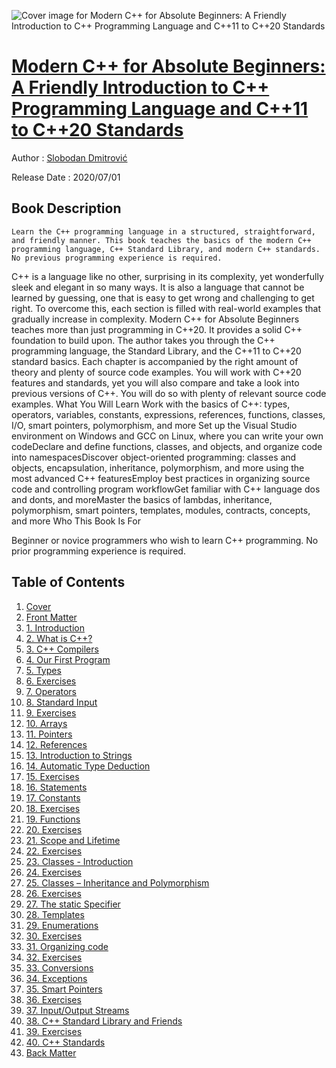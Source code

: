 ![Cover image for Modern C++ for Absolute Beginners: A Friendly Introduction to C++ Programming Language and C++11 to C++20 Standards](https://imgdetail.ebookreading.net/cover/cover/20200920/EB9781484260470.jpg)

[Modern C++ for Absolute Beginners: A Friendly Introduction to C++ Programming Language and C++11 to C++20 Standards](https://ebookreading.net/view/book/Modern+C%2B%2B+for+Absolute+Beginners%3A+A+Friendly+Introduction+to+C%2B%2B+Programming+Language+and+C%2B%2B11+to+C%2B%2B20+Standards-EB9781484260470_1.html "Modern C++ for Absolute Beginners: A Friendly Introduction to C++ Programming Language and C++11 to C++20 Standards")
====================================================================================================================

Author : [Slobodan Dmitrović](https://ebookreading.net/search/author/Slobodan+Dmitrovi%C4%87)

Release Date : 2020/07/01

Book Description
-----------------


    
    Learn the C++ programming language in a structured, straightforward, and friendly manner. This book teaches the basics of the modern C++ programming language, C++ Standard Library, and modern C++ standards. No previous programming experience is required. 
C++ is a language like no other, surprising in its complexity, yet wonderfully sleek and elegant in so many ways. It is also a language that cannot be learned by guessing, one that is easy to get wrong and challenging to get right. To overcome this, each section is filled with real-world examples that gradually increase in complexity. Modern C++ for Absolute Beginners teaches more than just programming in C++20. It provides a solid C++ foundation to build upon. 
The author takes you through the C++ programming language, the Standard Library, and the C++11 to C++20 standard basics. Each chapter is accompanied by the right amount of theory and plenty of source code examples. 
You will work with C++20 features and standards, yet you will also compare and take a look into previous versions of C++. You will do so with plenty of relevant source code examples.
What You Will Learn
Work with the basics of C++: types, operators, variables, constants, expressions, references, functions, classes, I/O, smart pointers, polymorphism, and more Set up the Visual Studio environment on Windows and GCC on Linux, where you can write your own codeDeclare and define functions, classes, and objects, and organize code into namespacesDiscover object-oriented programming: classes and objects, encapsulation, inheritance, polymorphism, and more using the most advanced C++ featuresEmploy best practices in organizing source code and controlling program workflowGet familiar with C++ language dos and donts, and moreMaster the basics of lambdas, inheritance, polymorphism, smart pointers, templates, modules, contracts, concepts, and more 
Who This Book Is For&nbsp;


Beginner or novice programmers who wish to learn C++ programming. No prior programming experience is required.
  
  

Table of Contents
-----------------

1. [Cover](https://ebookreading.net/view/book/Modern+C%2B%2B+for+Absolute+Beginners%3A+A+Friendly+Introduction+to+C%2B%2B+Programming+Language+and+C%2B%2B11+to+C%2B%2B20+Standards-EB9781484260470_1.html)
1. [Front Matter](https://ebookreading.net/view/book/Modern+C%2B%2B+for+Absolute+Beginners%3A+A+Friendly+Introduction+to+C%2B%2B+Programming+Language+and+C%2B%2B11+to+C%2B%2B20+Standards-EB9781484260470_2.html)
1. [1.&nbsp;Introduction](https://ebookreading.net/view/book/Modern+C%2B%2B+for+Absolute+Beginners%3A+A+Friendly+Introduction+to+C%2B%2B+Programming+Language+and+C%2B%2B11+to+C%2B%2B20+Standards-EB9781484260470_3.html)
1. [2.&nbsp;What is C++?](https://ebookreading.net/view/book/Modern+C%2B%2B+for+Absolute+Beginners%3A+A+Friendly+Introduction+to+C%2B%2B+Programming+Language+and+C%2B%2B11+to+C%2B%2B20+Standards-EB9781484260470_4.html)
1. [3.&nbsp;C++ Compilers](https://ebookreading.net/view/book/Modern+C%2B%2B+for+Absolute+Beginners%3A+A+Friendly+Introduction+to+C%2B%2B+Programming+Language+and+C%2B%2B11+to+C%2B%2B20+Standards-EB9781484260470_5.html)
1. [4.&nbsp;Our First Program](https://ebookreading.net/view/book/Modern+C%2B%2B+for+Absolute+Beginners%3A+A+Friendly+Introduction+to+C%2B%2B+Programming+Language+and+C%2B%2B11+to+C%2B%2B20+Standards-EB9781484260470_6.html)
1. [5.&nbsp;Types](https://ebookreading.net/view/book/Modern+C%2B%2B+for+Absolute+Beginners%3A+A+Friendly+Introduction+to+C%2B%2B+Programming+Language+and+C%2B%2B11+to+C%2B%2B20+Standards-EB9781484260470_7.html)
1. [6.&nbsp;Exercises](https://ebookreading.net/view/book/Modern+C%2B%2B+for+Absolute+Beginners%3A+A+Friendly+Introduction+to+C%2B%2B+Programming+Language+and+C%2B%2B11+to+C%2B%2B20+Standards-EB9781484260470_8.html)
1. [7.&nbsp;Operators](https://ebookreading.net/view/book/Modern+C%2B%2B+for+Absolute+Beginners%3A+A+Friendly+Introduction+to+C%2B%2B+Programming+Language+and+C%2B%2B11+to+C%2B%2B20+Standards-EB9781484260470_9.html)
1. [8.&nbsp;Standard Input](https://ebookreading.net/view/book/Modern+C%2B%2B+for+Absolute+Beginners%3A+A+Friendly+Introduction+to+C%2B%2B+Programming+Language+and+C%2B%2B11+to+C%2B%2B20+Standards-EB9781484260470_10.html)
1. [9.&nbsp;Exercises](https://ebookreading.net/view/book/Modern+C%2B%2B+for+Absolute+Beginners%3A+A+Friendly+Introduction+to+C%2B%2B+Programming+Language+and+C%2B%2B11+to+C%2B%2B20+Standards-EB9781484260470_11.html)
1. [10.&nbsp;Arrays](https://ebookreading.net/view/book/Modern+C%2B%2B+for+Absolute+Beginners%3A+A+Friendly+Introduction+to+C%2B%2B+Programming+Language+and+C%2B%2B11+to+C%2B%2B20+Standards-EB9781484260470_12.html)
1. [11.&nbsp;Pointers](https://ebookreading.net/view/book/Modern+C%2B%2B+for+Absolute+Beginners%3A+A+Friendly+Introduction+to+C%2B%2B+Programming+Language+and+C%2B%2B11+to+C%2B%2B20+Standards-EB9781484260470_13.html)
1. [12.&nbsp;References](https://ebookreading.net/view/book/Modern+C%2B%2B+for+Absolute+Beginners%3A+A+Friendly+Introduction+to+C%2B%2B+Programming+Language+and+C%2B%2B11+to+C%2B%2B20+Standards-EB9781484260470_14.html)
1. [13.&nbsp;Introduction to Strings](https://ebookreading.net/view/book/Modern+C%2B%2B+for+Absolute+Beginners%3A+A+Friendly+Introduction+to+C%2B%2B+Programming+Language+and+C%2B%2B11+to+C%2B%2B20+Standards-EB9781484260470_15.html)
1. [14.&nbsp;Automatic Type Deduction](https://ebookreading.net/view/book/Modern+C%2B%2B+for+Absolute+Beginners%3A+A+Friendly+Introduction+to+C%2B%2B+Programming+Language+and+C%2B%2B11+to+C%2B%2B20+Standards-EB9781484260470_16.html)
1. [15.&nbsp;Exercises](https://ebookreading.net/view/book/Modern+C%2B%2B+for+Absolute+Beginners%3A+A+Friendly+Introduction+to+C%2B%2B+Programming+Language+and+C%2B%2B11+to+C%2B%2B20+Standards-EB9781484260470_17.html)
1. [16.&nbsp;Statements](https://ebookreading.net/view/book/Modern+C%2B%2B+for+Absolute+Beginners%3A+A+Friendly+Introduction+to+C%2B%2B+Programming+Language+and+C%2B%2B11+to+C%2B%2B20+Standards-EB9781484260470_18.html)
1. [17.&nbsp;Constants](https://ebookreading.net/view/book/Modern+C%2B%2B+for+Absolute+Beginners%3A+A+Friendly+Introduction+to+C%2B%2B+Programming+Language+and+C%2B%2B11+to+C%2B%2B20+Standards-EB9781484260470_19.html)
1. [18.&nbsp;Exercises](https://ebookreading.net/view/book/Modern+C%2B%2B+for+Absolute+Beginners%3A+A+Friendly+Introduction+to+C%2B%2B+Programming+Language+and+C%2B%2B11+to+C%2B%2B20+Standards-EB9781484260470_20.html)
1. [19.&nbsp;Functions](https://ebookreading.net/view/book/Modern+C%2B%2B+for+Absolute+Beginners%3A+A+Friendly+Introduction+to+C%2B%2B+Programming+Language+and+C%2B%2B11+to+C%2B%2B20+Standards-EB9781484260470_21.html)
1. [20.&nbsp;Exercises](https://ebookreading.net/view/book/Modern+C%2B%2B+for+Absolute+Beginners%3A+A+Friendly+Introduction+to+C%2B%2B+Programming+Language+and+C%2B%2B11+to+C%2B%2B20+Standards-EB9781484260470_22.html)
1. [21.&nbsp;Scope and Lifetime](https://ebookreading.net/view/book/Modern+C%2B%2B+for+Absolute+Beginners%3A+A+Friendly+Introduction+to+C%2B%2B+Programming+Language+and+C%2B%2B11+to+C%2B%2B20+Standards-EB9781484260470_23.html)
1. [22.&nbsp;Exercises](https://ebookreading.net/view/book/Modern+C%2B%2B+for+Absolute+Beginners%3A+A+Friendly+Introduction+to+C%2B%2B+Programming+Language+and+C%2B%2B11+to+C%2B%2B20+Standards-EB9781484260470_24.html)
1. [23.&nbsp;Classes - Introduction](https://ebookreading.net/view/book/Modern+C%2B%2B+for+Absolute+Beginners%3A+A+Friendly+Introduction+to+C%2B%2B+Programming+Language+and+C%2B%2B11+to+C%2B%2B20+Standards-EB9781484260470_25.html)
1. [24.&nbsp;Exercises](https://ebookreading.net/view/book/Modern+C%2B%2B+for+Absolute+Beginners%3A+A+Friendly+Introduction+to+C%2B%2B+Programming+Language+and+C%2B%2B11+to+C%2B%2B20+Standards-EB9781484260470_26.html)
1. [25.&nbsp;Classes&nbsp;– Inheritance and Polymorphism](https://ebookreading.net/view/book/Modern+C%2B%2B+for+Absolute+Beginners%3A+A+Friendly+Introduction+to+C%2B%2B+Programming+Language+and+C%2B%2B11+to+C%2B%2B20+Standards-EB9781484260470_27.html)
1. [26.&nbsp;Exercises](https://ebookreading.net/view/book/Modern+C%2B%2B+for+Absolute+Beginners%3A+A+Friendly+Introduction+to+C%2B%2B+Programming+Language+and+C%2B%2B11+to+C%2B%2B20+Standards-EB9781484260470_28.html)
1. [27.&nbsp;The static Specifier](https://ebookreading.net/view/book/Modern+C%2B%2B+for+Absolute+Beginners%3A+A+Friendly+Introduction+to+C%2B%2B+Programming+Language+and+C%2B%2B11+to+C%2B%2B20+Standards-EB9781484260470_29.html)
1. [28.&nbsp;Templates](https://ebookreading.net/view/book/Modern+C%2B%2B+for+Absolute+Beginners%3A+A+Friendly+Introduction+to+C%2B%2B+Programming+Language+and+C%2B%2B11+to+C%2B%2B20+Standards-EB9781484260470_30.html)
1. [29.&nbsp;Enumerations](https://ebookreading.net/view/book/Modern+C%2B%2B+for+Absolute+Beginners%3A+A+Friendly+Introduction+to+C%2B%2B+Programming+Language+and+C%2B%2B11+to+C%2B%2B20+Standards-EB9781484260470_31.html)
1. [30.&nbsp;Exercises](https://ebookreading.net/view/book/Modern+C%2B%2B+for+Absolute+Beginners%3A+A+Friendly+Introduction+to+C%2B%2B+Programming+Language+and+C%2B%2B11+to+C%2B%2B20+Standards-EB9781484260470_32.html)
1. [31.&nbsp;Organizing code](https://ebookreading.net/view/book/Modern+C%2B%2B+for+Absolute+Beginners%3A+A+Friendly+Introduction+to+C%2B%2B+Programming+Language+and+C%2B%2B11+to+C%2B%2B20+Standards-EB9781484260470_33.html)
1. [32.&nbsp;Exercises](https://ebookreading.net/view/book/Modern+C%2B%2B+for+Absolute+Beginners%3A+A+Friendly+Introduction+to+C%2B%2B+Programming+Language+and+C%2B%2B11+to+C%2B%2B20+Standards-EB9781484260470_34.html)
1. [33.&nbsp;Conversions](https://ebookreading.net/view/book/Modern+C%2B%2B+for+Absolute+Beginners%3A+A+Friendly+Introduction+to+C%2B%2B+Programming+Language+and+C%2B%2B11+to+C%2B%2B20+Standards-EB9781484260470_35.html)
1. [34.&nbsp;Exceptions](https://ebookreading.net/view/book/Modern+C%2B%2B+for+Absolute+Beginners%3A+A+Friendly+Introduction+to+C%2B%2B+Programming+Language+and+C%2B%2B11+to+C%2B%2B20+Standards-EB9781484260470_36.html)
1. [35.&nbsp;Smart Pointers](https://ebookreading.net/view/book/Modern+C%2B%2B+for+Absolute+Beginners%3A+A+Friendly+Introduction+to+C%2B%2B+Programming+Language+and+C%2B%2B11+to+C%2B%2B20+Standards-EB9781484260470_37.html)
1. [36.&nbsp;Exercises](https://ebookreading.net/view/book/Modern+C%2B%2B+for+Absolute+Beginners%3A+A+Friendly+Introduction+to+C%2B%2B+Programming+Language+and+C%2B%2B11+to+C%2B%2B20+Standards-EB9781484260470_38.html)
1. [37.&nbsp;Input/Output Streams](https://ebookreading.net/view/book/Modern+C%2B%2B+for+Absolute+Beginners%3A+A+Friendly+Introduction+to+C%2B%2B+Programming+Language+and+C%2B%2B11+to+C%2B%2B20+Standards-EB9781484260470_39.html)
1. [38.&nbsp;C++ Standard Library and Friends](https://ebookreading.net/view/book/Modern+C%2B%2B+for+Absolute+Beginners%3A+A+Friendly+Introduction+to+C%2B%2B+Programming+Language+and+C%2B%2B11+to+C%2B%2B20+Standards-EB9781484260470_40.html)
1. [39.&nbsp;Exercises](https://ebookreading.net/view/book/Modern+C%2B%2B+for+Absolute+Beginners%3A+A+Friendly+Introduction+to+C%2B%2B+Programming+Language+and+C%2B%2B11+to+C%2B%2B20+Standards-EB9781484260470_41.html)
1. [40.&nbsp;C++ Standards](https://ebookreading.net/view/book/Modern+C%2B%2B+for+Absolute+Beginners%3A+A+Friendly+Introduction+to+C%2B%2B+Programming+Language+and+C%2B%2B11+to+C%2B%2B20+Standards-EB9781484260470_42.html)
1. [Back Matter](https://ebookreading.net/view/book/Modern+C%2B%2B+for+Absolute+Beginners%3A+A+Friendly+Introduction+to+C%2B%2B+Programming+Language+and+C%2B%2B11+to+C%2B%2B20+Standards-EB9781484260470_43.html)
